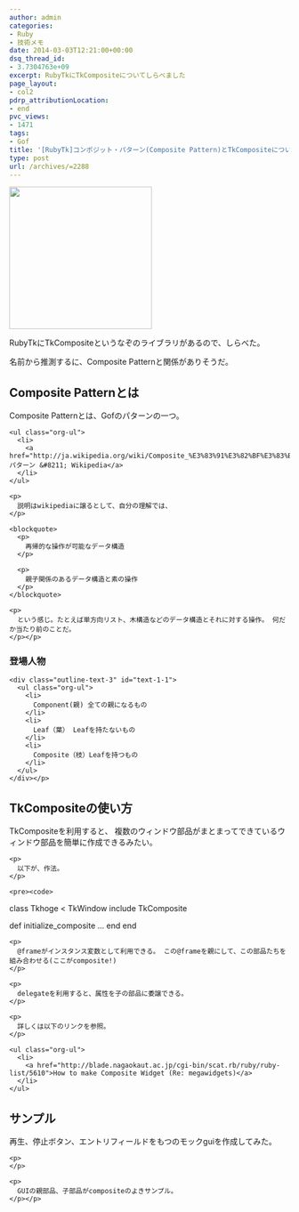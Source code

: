 ```yaml
---
author: admin
categories:
- Ruby
- 技術メモ
date: 2014-03-03T12:21:00+00:00
dsq_thread_id:
- 3.7304763e+09
excerpt: RubyTkにTkCompositeについてしらべました
page_layout:
- col2
pdrp_attributionLocation:
- end
pvc_views:
- 1471
tags:
- Gof
title: '[RubyTk]コンポジット・パターン(Composite Pattern)とTkCompositeについてしらべた'
type: post
url: /archives/=2288
---
```


[<img alt="" src="https://lh3.googleusercontent.com/-Zf4rF4KLaKQ/UvpByiJqSvI/AAAAAAAABCA/lvJgohfEmdo/s800/ruby1.png" width="256" height="256" />][1] 

RubyTkにTkCompositeというなぞのライブラリがあるので、しらべた。 

名前から推測するに、Composite Patternと関係がありそうだ。 

<div id="outline-container-sec-1" class="outline-2">
  <h2 id="sec-1">
    Composite Patternとは
  </h2>
  
  <div class="outline-text-2" id="text-1">
    <p>
      Composite Patternとは、Gofのパターンの一つ。
    </p>
    
    <ul class="org-ul">
      <li>
        <a href="http://ja.wikipedia.org/wiki/Composite_%E3%83%91%E3%82%BF%E3%83%BC%E3%83%B3">Composite パターン &#8211; Wikipedia</a>
      </li>
    </ul>
    
    <p>
      説明はwikipediaに譲るとして、自分の理解では、
    </p>
    
    <blockquote>
      <p>
        再帰的な操作が可能なデータ構造
      </p>
      
      <p>
        親子関係のあるデータ構造と素の操作
      </p>
    </blockquote>
    
    <p>
      という感じ。たとえば単方向リスト、木構造などのデータ構造とそれに対する操作。 何だか当たり前のことだ。
    </p></p>
  </div>
  
  <div id="outline-container-sec-1-1" class="outline-3">
    <h3 id="sec-1-1">
      登場人物
    </h3>
    
    <div class="outline-text-3" id="text-1-1">
      <ul class="org-ul">
        <li>
          Component(親) 全ての親になるもの
        </li>
        <li>
          Leaf（葉） Leafを持たないもの
        </li>
        <li>
          Composite（枝）Leafを持つもの
        </li>
      </ul>
    </div></p>
  </div></p>
</div>

<div id="outline-container-sec-2" class="outline-2">
  <h2 id="sec-2">
    TkCompositeの使い方
  </h2>
  
  <div class="outline-text-2" id="text-2">
    <p>
      TkCompositeを利用すると、 複数のウィンドウ部品がまとまってできているウィンドウ部品を簡単に作成できるみたい。
    </p>
    
    <p>
      以下が、作法。
    </p>
    
    <pre><code>
class Tkhoge &lt; TkWindow
  include TkComposite

  def initialize_composite
    ...
  end
end
</code></pre>
    
    <p>
      @frameがインスタンス変数として利用できる。 この@frameを親にして、この部品たちを組み合わせる(ここがcomposite!)
    </p>
    
    <p>
      delegateを利用すると、属性を子の部品に委譲できる。
    </p>
    
    <p>
      詳しくは以下のリンクを参照。
    </p>
    
    <ul class="org-ul">
      <li>
        <a href="http://blade.nagaokaut.ac.jp/cgi-bin/scat.rb/ruby/ruby-list/5610">How to make Composite Widget (Re: megawidgets)</a>
      </li>
    </ul>
  </div></p>
</div>

<div id="outline-container-sec-3" class="outline-2">
  <h2 id="sec-3">
    サンプル
  </h2>
  
  <div class="outline-text-2" id="text-3">
    <p>
      再生、停止ボタン、エントリフィールドをもつのモックguiを作成してみた。
    </p>
    
    <p>
    </p>
    
    <p>
      GUIの親部品、子部品がcompositeのよきサンプル。
    </p></p>
  </div></p>
</div>

 [1]: https://picasaweb.google.com/lh/photo/Tu2VEkVYqYsV04cIb3i5qTyD6hjDXGH6XyE6iLrzolo?feat=embedwebsite